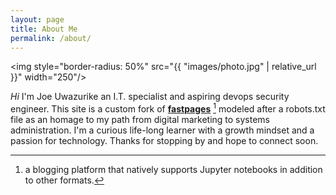 ```yaml
---
layout: page
title: About Me
permalink: /about/
---
```


<!-- ![headshot]({{ site.baseurl }}/images/photo.jpg) -->
<img style="border-radius: 50%" src="{{ "images/photo.jpg" | relative_url }}" width="250"/>

*Hi* I'm Joe Uwazurike an I.T. specialist and aspiring devops security engineer.
This site is a custom fork of **[fastpages](https://github.com/fastai/fastpages)** [^1] modeled after a robots.txt file as an homage to my path from
digital marketing to systems administration. I'm a curious life-long learner
with a growth mindset and a passion for technology. Thanks for stopping by and
hope to connect soon.



[^1]:a blogging platform that natively supports Jupyter notebooks in addition to other formats.
